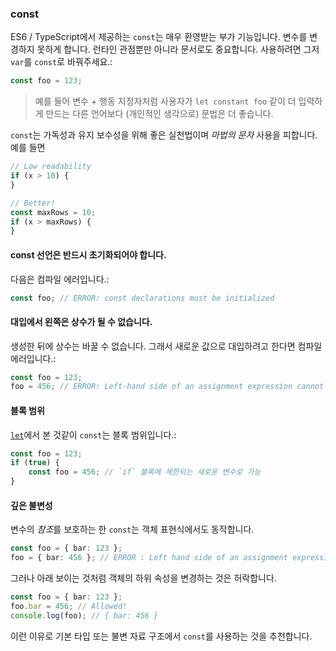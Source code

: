 ### const

ES6 / TypeScript에서 제공하는 `const`는 매우 환영받는 부가 기능입니다. 변수를 변경하지 못하게 합니다. 런타인 관점뿐만 아니라 문서로도 중요합니다. 사용하려면 그저 `var`를 `const`로 바꿔주세요.: 

```ts
const foo = 123;
```

> 예를 들어 변수 + 행동 지정자처럼 사용자가 `let constant foo` 같이 더 입력하게 만드는 다른 언어보다 (개인적인 생각으로) 문법은 더 좋습니다. 

`const`는 가독성과 유지 보수성을 위해 좋은 실천법이며 *마법의 문자* 사용을 피합니다. 예를 들면

```ts
// Low readability
if (x > 10) {
}

// Better!
const maxRows = 10;
if (x > maxRows) {
}
```

#### const 선언은 반드시 초기화되어야 합니다.
다음은 컴파일 에러입니다.:

```ts
const foo; // ERROR: const declarations must be initialized
```

#### 대입에서 왼쪽은 상수가 될 수 없습니다.
생성한 뒤에 상수는 바꿀 수 없습니다. 그래서 새로운 값으로 대입하려고 한다면 컴파일 에러입니다.: 

```ts
const foo = 123;
foo = 456; // ERROR: Left-hand side of an assignment expression cannot be a constant
```

#### 블록 범위
[`let`](./let.md)에서 본 것같이 `const`는 블록 범위입니다.:

```ts
const foo = 123;
if (true) {
    const foo = 456; // `if` 블록에 제한되는 새로운 변수로 가능
}
```

#### 깊은 불변성
변수의 *참조*를 보호하는 한 `const`는 객체 표현식에서도 동작합니다.

```ts
const foo = { bar: 123 };
foo = { bar: 456 }; // ERROR : Left hand side of an assignment expression cannot be a constant
```

그러나 아래 보이는 것처럼 객체의 하위 속성을 변경하는 것은 허락합니다.

```ts
const foo = { bar: 123 };
foo.bar = 456; // Allowed!
console.log(foo); // { bar: 456 }
```

이런 이유로 기본 타입 또는 불변 자료 구조에서 `const`를 사용하는 것을 추천합니다.
